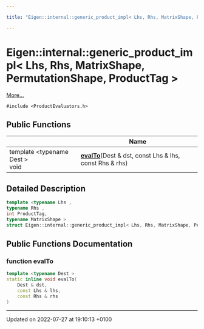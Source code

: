 ```yaml
---

title: "Eigen::internal::generic_product_impl< Lhs, Rhs, MatrixShape, PermutationShape, ProductTag >"

---
```


# Eigen::internal::generic_product_impl< Lhs, Rhs, MatrixShape, PermutationShape, ProductTag >



 [More...](#detailed-description)


`#include <ProductEvaluators.h>`

## Public Functions

|                | Name           |
| -------------- | -------------- |
| template <typename Dest \> <br>void | **[evalTo](http://example.org/classes/structeigen_1_1internal_1_1generic__product__impl_3_01lhs_00_01rhs_00_01matrixshape_00_01permutationshape_00_01producttag_01_4/#function-evalto)**(Dest & dst, const Lhs & lhs, const Rhs & rhs) |

## Detailed Description

```cpp
template <typename Lhs ,
typename Rhs ,
int ProductTag,
typename MatrixShape >
struct Eigen::internal::generic_product_impl< Lhs, Rhs, MatrixShape, PermutationShape, ProductTag >;
```

## Public Functions Documentation

### function evalTo

```cpp
template <typename Dest >
static inline void evalTo(
    Dest & dst,
    const Lhs & lhs,
    const Rhs & rhs
)
```


-------------------------------

Updated on 2022-07-27 at 19:10:13 +0100